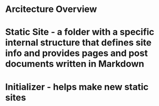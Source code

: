 # Arcitecture Overview

# 

# Static Site - a folder with a specific internal structure that defines site info and provides pages and post documents written in Markdown

# Initializer - helps make new static sites

# 